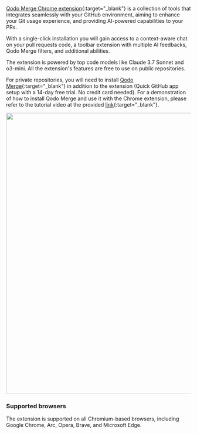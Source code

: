 [Qodo Merge Chrome extension](https://chromewebstore.google.com/detail/pr-agent-chrome-extension/ephlnjeghhogofkifjloamocljapahnl){:target="_blank"} is a collection of tools that integrates seamlessly with your GitHub environment, aiming to enhance your Git usage experience, and providing AI-powered capabilities to your PRs.

With a single-click installation you will gain access to a context-aware chat on your pull requests code, a toolbar extension with multiple AI feedbacks, Qodo Merge filters, and additional abilities.

The extension is powered by top code models like Claude 3.7 Sonnet and o3-mini. All the extension's features are free to use on public repositories.

For private repositories, you will need to install [Qodo Merge](https://github.com/apps/qodo-merge-pro){:target="_blank"} in addition to the extension  (Quick GitHub app setup with a 14-day free trial. No credit card needed).
For a demonstration of how to install Qodo Merge and use it with the Chrome extension, please refer to the tutorial video at the provided [link](https://codium.ai/images/pr_agent/private_repos.mp4){:target="_blank"}.

<img src="https://codium.ai/images/pr_agent/PR-AgentChat.gif" width="768">

### Supported browsers

The extension is supported on all Chromium-based browsers, including Google Chrome, Arc, Opera, Brave, and Microsoft Edge.
